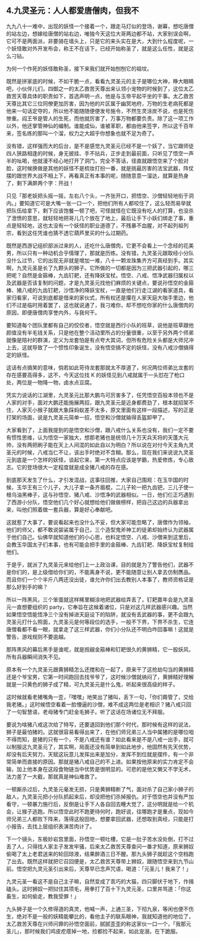 ## 4.九灵圣元：人人都爱唐僧肉，但我不
九九八十一难中，出现的妖怪一个接着一个，跟走马灯似的登场，谢幕，想吃唐僧的站左边，想嫁给唐僧的站右边，唯独今天这位大哥两边都不站，大家别误会啊，它可不是两面派，非要骑在墙头上，只是它的来头实在是大，大到什么程度呢，一个妖怪敢对外开发布会，称王不在话下，已经开始称圣了，就是这么任性，就是这么刁钻。


为何一个作死的妖怪敢称圣，接下来我们就开始刨刨它的祖坟。


既然是拼家底的时候，不如干脆一点，看看九灵圣元的主子是哪位大神，睁大眼睛吧，小伙伴儿们，四御之一的太乙救苦天尊出来认领小宠物的时候到了，这位太乙救苦天尊具体的职责如下，首选声明一点，他是与玉帝平起平坐的干事。太乙救苦天尊比其它三位同僚更加厉害，因为他的片区属于幽冥地府，万物的生老病死都是他来一句话定夺的，所以他不能随随便便发号施令，不然生灵涂炭不说，也是死伤惨重。阎王爷是管人的生死，而他就厉害了，万事万物都要负责。除了这一项工作以外，他还掌管神仙的编制。谁能成仙，谁被革职，都由他来签字，所以这千百年来，签名练的那叫一个溜，权力之大超乎你想象也就不足为奇了。


没有错，这样强而大的后台，是不是感觉九灵圣元已经不是一个妖了，当它跟师徒四人狭路相逢的时候，身无披挂、手不拈兵，正步走到最前面，只听见了悟空一声半的吆喝，他就漫不经心地打开了洞门，完全不答话，径直就跟悟空来了个脸对脸，这时候换做是其他的妖怪不是梳妆打扮一番，就是挑最厉害的法宝武器，阵仗摆的跟世界大战不相上下，再看真正有本事的呢，随随意意一溜达，就算是热身了，剩下满屏两个字：开战！


只见「那老妖把头摇一摇，左右八个头，一齐张开口，把悟空、沙僧轻轻地衔于洞内。」要知道它可是大嘴一张一口一个，把他们所有人都咬住了，这么轻而易举就把队伍给拿下，剩下应该饱餐一顿了吧，可怪就怪在它既没有吃人的打算，也没杀了泄愤的意思，就轻轻地把哥儿几个放在了地上，最后让手下小妖们绑走了事，重点是轻轻地，这也太没有一个妖怪的职业道德了，不残暴不血腥，对不起列祖列宗，看到这任凭谁也猜不透它葫芦里买的什么过期药。


既然是西游记组织部派过来的人，还吃什么唐僧肉，它更不会看上一个念经的花美男，所以只有一种动机合乎情理了，那就是历练。没有错，九灵圣元跟取经小分队没什么过节，它的出现无非就是增加一难，八十一颗龙珠集齐方可真经到手。其实啊，九灵元圣是长了九颗头的狮子。它所做的一切都是因为三把武器引起的，哪三把呢？自然是金箍棒，九齿钉耙，还有降妖宝杖。悟空、八戒、悟净武器归属权以及武器是否该复制的问题，才是九灵圣元找他们麻烦的关键点，要说孙悟空的金箍棒、猪八戒的九齿钉耙，沙悟净的降妖宝杖，一直是他们行走江湖的看家道具，看家归看家，可说到底都是借来的家伙式，所有权还是攥在人家天庭大咖手里边，他们不过是临时用着罢了，这也就说通了，我刁难你，却不想吃你家的什么唐僧肉的原因，即便唐僧肉享誉内外，与我何干。


要知道每个团队里都有自己的佼佼者，悟空就是西行小队的班草，说他是班草跟他颜值没有半毛钱关系，只是他在整个活动里所占的分量很重，以至于另外两个师弟就像是陪衬的群演，定义为龙套怕是有点夸大其词，但所有危险关头都是大师兄冲上去，这就导致了一个惯性印象诞生，没有悟空搞不定的妖怪，没有八戒沙僧搞得定的妖怪。


这话有点搞笑的意味，倘若如此苛待龙套那就太不厚道了，何况两位师弟比龙套的存在感要高得多，这不，今天这位找 K 的妖怪见到八戒就属于一头怼在了枪口处，两位是一物降一物，卤水点豆腐。


凭实力说话的江湖里，九灵圣元比那大鹏鸟可厉害多了，任凭悟空百般本领也不是人家的对手，面对大鹏还能施展两招，跟九灵圣元是近身都费劲了，根本就招架不住，人家灭小猴子就跟大象踩蚂蚁差不太多，原文里面有这样一段描述，写的正是打架的场面，说是九灵圣元简单一招，悟空和沙僧就输得丢盔卸甲了。


大家看到了，上面我提到的是悟空和沙僧，跟八戒什么关系也没有，我们一定不要有惯性思维，认为悟空一家独大，想那老猪也是统领几十万天兵天将的天蓬大元帅，没有两把刷子能在天上人间混的如此自以为明白？所以说在对付今天主角九灵圣元的时候，八戒当仁不让，该出手时绝对不含糊。那么，现在我们来说说九灵圣元到底是一个怎样的妖怪，谈起它来，第一大特点应该是学霸，热爱修炼，专心致志。它的登场很大一定程度就是成全猪八戒的存在感。


到底那天发生了什么，才引发混战，这事往回推，大家自己围观：在玉华国的时候，玉华王有三个儿子，大儿子拿一条齐眉棍，二儿子轮一把九齿钯，三儿子使一根乌油黑棒子，这与孙悟空、猪八戒、沙悟净的武器相似。一日，他们仨正巧遇到了西游小分队，悟空他们几个好心就想给他们做做榜样，把自己这边的兵器拿出来，叫他们照着做一套兵器，算是好心奉献吧。


这就惹了大事了，要说看起来也没什么不妥，但大家可能忽略了，唐僧作为领袖，他们的师父，都不敢说袈裟属于自己，三个造型鬼斧神工的徒弟却始终认为武器属于他们自己。仙佛早就知道他们的小心思，也料定悟空、八戒、沙僧来到这里后，会教玉华国太子们本事，也有可能会把手里的金箍棒、九齿钉耙、降妖宝杖复制给他们。


于是乎，就派了九灵圣元来给他们上一上政治课，目的就是为了警告他们，武器不是你们的，是上级借给你们的，不能离身不说，更不能随意让别人拿去仿制赝品。而且你们一个个半斤八两还没出徒，谁允许你们出去教别人本事了，教师资格证是那么好到手的嘛？


所以一阵黑风，三个笨蛋就这样稀里糊涂地把武器给弄丢了，钉耙嘉年会是九灵圣元一直想要组织的 party，它奉旨在这候着诸位，只是对这几样武器感兴趣。当然如果悟空悟能悟净三个没有掉进天庭设下的陷阱，就没有丢武器的事，更不会跟九灵圣元打什么照面，九灵圣元是何等段位的选手，一般不下界，下界不杀生，它连唐僧看都不看一眼，就拿走了这三样武器，你们小分队还不明白咋回事嘛！这就是警告，游戏规则不要逾越。


那阵黑风的幕后黑手是谁呢，就是觊觎金箍棒和钉耙很久的黄狮精，它一股妖风，所有兵器瞬间消失不见。


原本有一个九灵圣元跟黄狮精怎么还搅和在一起了，原来干了这抢劫勾当的黄狮精还是个爷宝男，它第一时间跑回去找爷爷了，这时候沙僧就纳闷了，黄狮精好理解就是一只黄色的狮子成了精，可九灵圣元是什么鬼，听起来很高级的样子。


这时候就看老猪嘴角一歪，「嘿嘿」地笑出了猪叫，丢下一句，「你们甭管了，交给我老猪。」这时候悟空看着一脸懵逼的沙僧，难不成这两位是老相识？猪八戒只回了一句智慧语，老母猪专门赶金毛狮子。听了这话在场诸位无不拜服。


要说为啥猪八戒这次给了特写，还要退回到他们那个时代，那时候有这样的说法，狮子是最怕猪的。这就很容易看得出来了，在他们师兄弟三人当中属猪的是哪位咱不得而知，是猪的只有一个，不是八戒还有谁？如此看来是不是八戒一出手，就可以制服这九灵圣元了，其实啊，局面还没有简单到如此地步，他固然有先天优势，却没有后天努力，天赋这玩意儿发挥出来是加分，发挥不到位就是摆件，有一个非常简单而直接的原因。那就是猪八戒自己的不上进。如果按他原来的实力肯定不会输，加上他本身在这段食物链当中优势是很明显的。可悲的是他又懒又不学无术，法力差了一大截，那就真是神仙难救了。


一顿厮杀过后，九灵圣元毫发无损，只是黄狮精断了气，面对杀了自己家小狮子的敌人，九灵圣元把小分队抓起来后，却没把他们杀掉报仇。对于悟空也并没有严加看守，一顿暴力施行后，反倒是让手下人各自回去睡大觉了，这分明就是给一个机会，让猴子逃跑。所以悟空此时不跑更待何时，跑好说，往哪跑才是重点，现如今师兄弟三人都败下阵来，落得这般田地，想要拿回武器，还想取到真经，只能是打小报告，去找上层组织表演苦肉计了。


下一个镜头，东极妙岩宫里面，孙悟空一顿吐槽，它是一肚子苦水没处倒，打不过丢了人，只得找人家主子发发牢骚，后来太乙救苦天尊查问一番才知道，原来狮奴偷喝了太上老君送来的轮回琼液，结果醉酒三日不醒。那九头狮子就趁这个空档跑了出去。既然这样就把它召回便是，太乙救苦天尊带上狮奴，跟随悟空来到九节山前。悟空把九灵元圣引出来后，天尊早已念声咒语，喝道：「元圣儿！我来了！」


九灵元圣一看这不是自己主子嘛，自然变成了乖巧的大猫，四只脚伏于地下，作揖磕头。这时狮奴一把挝住其项毛，用拳打了百十下九灵元圣，口里并骂道：「你这畜生，如何偷走，教我受罪！」


九头狮子是一个久修得道的真灵，他喊一声，上通三圣，下彻九泉，等闲也便不伤生，绝对不是一般的妖精能攀比的，看他主子的联系眼神，我就知道他的地位了，太乙救苦天尊在兴师问罪的孙悟空面前，腻腻歪歪的称这家伙一口一个，「我那元圣儿」，那时候我们鸡皮疙瘩掉一地，捡都捡不起来，如此宠溺，在下跪服。


